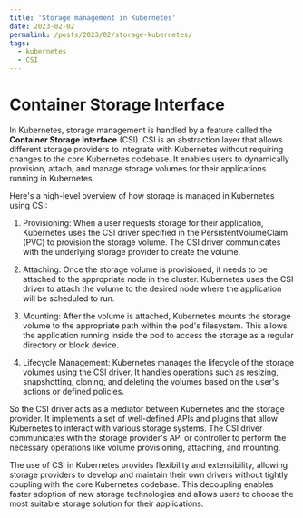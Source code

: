 ```yaml
---
title: 'Storage management in Kubernetes'
date: 2023-02-02
permalink: /posts/2023/02/storage-kubernetes/
tags:
  - kubernetes
  - CSI
---
```


Container Storage Interface
======
In Kubernetes, storage management is handled by a feature called the **Container Storage Interface** (CSI). 
CSI is an abstraction layer that allows different storage providers to integrate with Kubernetes without requiring changes to the core Kubernetes codebase. 
It enables users to dynamically provision, attach, and manage storage volumes for their applications running in Kubernetes.

Here's a high-level overview of how storage is managed in Kubernetes using CSI:

1. Provisioning: When a user requests storage for their application, Kubernetes uses the CSI driver specified in the PersistentVolumeClaim (PVC) to provision the storage volume. 
   The CSI driver communicates with the underlying storage provider to create the volume.

2. Attaching: Once the storage volume is provisioned, it needs to be attached to the appropriate node in the cluster. Kubernetes uses the CSI driver to attach the volume to the desired node where the application will be scheduled to run.

3. Mounting: After the volume is attached, Kubernetes mounts the storage volume to the appropriate path within the pod's filesystem. This allows the application running inside the pod to access the storage as a regular directory or block device.

4. Lifecycle Management: Kubernetes manages the lifecycle of the storage volumes using the CSI driver. It handles operations such as resizing, snapshotting, cloning, and deleting the volumes based on the user's actions or defined policies.

So the CSI driver acts as a mediator between Kubernetes and the storage provider. It implements a set of well-defined APIs and plugins that allow Kubernetes to interact with various storage systems. The CSI driver communicates with the storage provider's API or controller to perform the necessary operations like volume provisioning, attaching, and mounting.

The use of CSI in Kubernetes provides flexibility and extensibility, allowing storage providers to develop and maintain their own drivers without tightly coupling with the core Kubernetes codebase. This decoupling enables faster adoption of new storage technologies and allows users to choose the most suitable storage solution for their applications.
